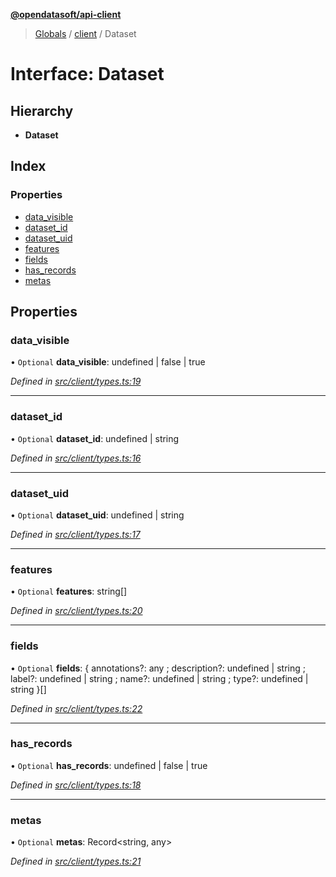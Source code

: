 **[@opendatasoft/api-client](../README.md)**

> [Globals](../globals.md) / [client](../modules/client.md) / Dataset

# Interface: Dataset

## Hierarchy

* **Dataset**

## Index

### Properties

* [data\_visible](client.dataset.md#data_visible)
* [dataset\_id](client.dataset.md#dataset_id)
* [dataset\_uid](client.dataset.md#dataset_uid)
* [features](client.dataset.md#features)
* [fields](client.dataset.md#fields)
* [has\_records](client.dataset.md#has_records)
* [metas](client.dataset.md#metas)

## Properties

### data\_visible

• `Optional` **data\_visible**: undefined \| false \| true

*Defined in [src/client/types.ts:19](https://github.com/opendatasoft/ods-dataviz-sdk/blob/8246d9d/packages/api-client/src/client/types.ts#L19)*

___

### dataset\_id

• `Optional` **dataset\_id**: undefined \| string

*Defined in [src/client/types.ts:16](https://github.com/opendatasoft/ods-dataviz-sdk/blob/8246d9d/packages/api-client/src/client/types.ts#L16)*

___

### dataset\_uid

• `Optional` **dataset\_uid**: undefined \| string

*Defined in [src/client/types.ts:17](https://github.com/opendatasoft/ods-dataviz-sdk/blob/8246d9d/packages/api-client/src/client/types.ts#L17)*

___

### features

• `Optional` **features**: string[]

*Defined in [src/client/types.ts:20](https://github.com/opendatasoft/ods-dataviz-sdk/blob/8246d9d/packages/api-client/src/client/types.ts#L20)*

___

### fields

• `Optional` **fields**: { annotations?: any ; description?: undefined \| string ; label?: undefined \| string ; name?: undefined \| string ; type?: undefined \| string  }[]

*Defined in [src/client/types.ts:22](https://github.com/opendatasoft/ods-dataviz-sdk/blob/8246d9d/packages/api-client/src/client/types.ts#L22)*

___

### has\_records

• `Optional` **has\_records**: undefined \| false \| true

*Defined in [src/client/types.ts:18](https://github.com/opendatasoft/ods-dataviz-sdk/blob/8246d9d/packages/api-client/src/client/types.ts#L18)*

___

### metas

• `Optional` **metas**: Record<string, any\>

*Defined in [src/client/types.ts:21](https://github.com/opendatasoft/ods-dataviz-sdk/blob/8246d9d/packages/api-client/src/client/types.ts#L21)*
